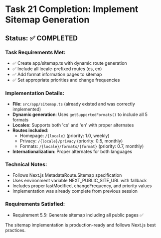 # Task 21 Completion: Implement Sitemap Generation

## Status: ✅ COMPLETED

### Task Requirements Met:
- ✅ Create app/sitemap.ts with dynamic route generation
- ✅ Include all locale-prefixed routes (cs, en)
- ✅ Add format information pages to sitemap
- ✅ Set appropriate priorities and change frequencies

### Implementation Details:
- **File**: `src/app/sitemap.ts` (already existed and was correctly implemented)
- **Dynamic generation**: Uses `getSupportedFormats()` to include all 5 formats
- **Locales**: Supports both 'cs' and 'en' with proper alternates
- **Routes included**:
  - Homepage: `/{locale}` (priority: 1.0, weekly)
  - Privacy: `/{locale}/privacy` (priority: 0.5, monthly)
  - Formats: `/{locale}/formats/{format}` (priority: 0.7, monthly)
- **Internationalization**: Proper alternates for both languages

### Technical Notes:
- Follows Next.js MetadataRoute.Sitemap specification
- Uses environment variable NEXT_PUBLIC_SITE_URL with fallback
- Includes proper lastModified, changeFrequency, and priority values
- Implementation was already complete from previous session

### Requirements Satisfied:
- Requirement 5.5: Generate sitemap including all public pages ✅

The sitemap implementation is production-ready and follows Next.js best practices.
